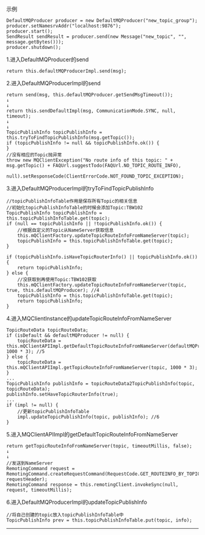 示例

    DefaultMQProducer producer = new DefaultMQProducer("new_topic_group");
    producer.setNamesrvAddr("localhost:9876");
    producer.start();
    SendResult sendResult = producer.send(new Message("new_topic", "",  message.getBytes()));
    producer.shutdown();

1.进入DefaultMQProducer的send

    return this.defaultMQProducerImpl.send(msg);

2.进入DefaultMQProducerImpl的send

    return send(msg, this.defaultMQProducer.getSendMsgTimeout());
    ↓
    ↓
    return this.sendDefaultImpl(msg, CommunicationMode.SYNC, null, timeout);
    ↓
    ↓
    TopicPublishInfo topicPublishInfo = this.tryToFindTopicPublishInfo(msg.getTopic());
    if (topicPublishInfo != null && topicPublishInfo.ok()) {
    }
    //没有相应的Topic抛异常
    throw new MQClientException("No route info of this topic: " + msg.getTopic() + FAQUrl.suggestTodo(FAQUrl.NO_TOPIC_ROUTE_INFO),
            null).setResponseCode(ClientErrorCode.NOT_FOUND_TOPIC_EXCEPTION);
            
3.进入DefaultMQProducerImpl的tryToFindTopicPublishInfo
    
    //topicPublishInfoTable作用是保存所有Topic的相关信息
    //初始化topicPublishInfoTable的时候会添加Topic:TBW102
    TopicPublishInfo topicPublishInfo = this.topicPublishInfoTable.get(topic);
    if (null == topicPublishInfo || !topicPublishInfo.ok()) {
        //根据自定义的Topic从NameServer获取信息
        this.mQClientFactory.updateTopicRouteInfoFromNameServer(topic);
        topicPublishInfo = this.topicPublishInfoTable.get(topic);
    }

    if (topicPublishInfo.isHaveTopicRouterInfo() || topicPublishInfo.ok()) {
        return topicPublishInfo;
    } else {
        //没获取到再使用Topic:TBW102获取
        this.mQClientFactory.updateTopicRouteInfoFromNameServer(topic, true, this.defaultMQProducer); //4
        topicPublishInfo = this.topicPublishInfoTable.get(topic);
        return topicPublishInfo;
    }
    
4.进入MQClientInstance的updateTopicRouteInfoFromNameServer

    TopicRouteData topicRouteData;
    if (isDefault && defaultMQProducer != null) {
        topicRouteData = this.mQClientAPIImpl.getDefaultTopicRouteInfoFromNameServer(defaultMQProducer.getCreateTopicKey(), 1000 * 3); //5
    } else {
        topicRouteData = this.mQClientAPIImpl.getTopicRouteInfoFromNameServer(topic, 1000 * 3);
    }
    ...
    TopicPublishInfo publishInfo = topicRouteData2TopicPublishInfo(topic, topicRouteData);
    publishInfo.setHaveTopicRouterInfo(true);
    ...
    if (impl != null) {
        //更新topicPublishInfoTable
        impl.updateTopicPublishInfo(topic, publishInfo); //6
    }

5.进入MQClientAPIImpl的getDefaultTopicRouteInfoFromNameServer

    return getTopicRouteInfoFromNameServer(topic, timeoutMillis, false);
    ↓
    ↓
    //发送到NameServer
    RemotingCommand request = RemotingCommand.createRequestCommand(RequestCode.GET_ROUTEINFO_BY_TOPIC, requestHeader);
    RemotingCommand response = this.remotingClient.invokeSync(null, request, timeoutMillis);
    
6.进入DefaultMQProducerImpl的updateTopicPublishInfo

    //将自己创建的topic放入topicPublishInfoTable中
    TopicPublishInfo prev = this.topicPublishInfoTable.put(topic, info);
    
---
    






